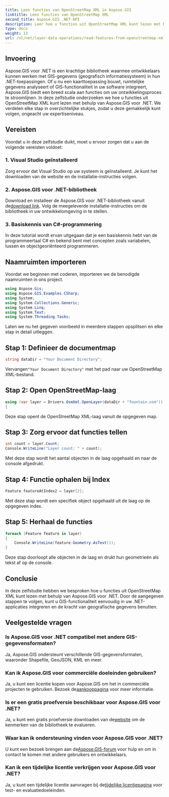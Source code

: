 ```yaml
---
title: Lees functies van OpenStreetMap XML in Aspose.GIS
linktitle: Lees functies van OpenStreetMap XML
second_title: Aspose.GIS .NET-API
description: Leer hoe u functies uit OpenStreetMap XML kunt lezen met behulp van Aspose.GIS voor .NET. Stapsgewijze zelfstudie met codevoorbeelden.
type: docs
weight: 13
url: /nl/net/layer-data-operations/read-features-from-openstreetmap-xml/
---
```

## Invoering
Aspose.GIS voor .NET is een krachtige bibliotheek waarmee ontwikkelaars kunnen werken met GIS-gegevens (geografisch informatiesysteem) in hun .NET-toepassingen. Of u nu een kaarttoepassing bouwt, ruimtelijke gegevens analyseert of GIS-functionaliteit in uw software integreert, Aspose.GIS biedt een breed scala aan functies om uw ontwikkelingsproces te stroomlijnen.
In deze zelfstudie onderzoeken we hoe u functies uit OpenStreetMap XML kunt lezen met behulp van Aspose.GIS voor .NET. We verdelen elke stap in overzichtelijke stukjes, zodat u deze gemakkelijk kunt volgen, ongeacht uw expertiseniveau.
## Vereisten
Voordat u in deze zelfstudie duikt, moet u ervoor zorgen dat u aan de volgende vereisten voldoet:
### 1. Visual Studio geïnstalleerd
Zorg ervoor dat Visual Studio op uw systeem is geïnstalleerd. Je kunt het downloaden van de website en de installatie-instructies volgen.
### 2. Aspose.GIS voor .NET-bibliotheek
 Download en installeer de Aspose.GIS voor .NET-bibliotheek vanuit de[download link](https://releases.aspose.com/gis/net/). Volg de meegeleverde installatie-instructies om de bibliotheek in uw ontwikkelomgeving in te stellen.
### 3. Basiskennis van C#-programmering
In deze tutorial wordt ervan uitgegaan dat je een basiskennis hebt van de programmeertaal C# en bekend bent met concepten zoals variabelen, lussen en objectgeoriënteerd programmeren.
## Naamruimten importeren
Voordat we beginnen met coderen, importeren we de benodigde naamruimten in ons project.

```csharp
using Aspose.Gis;
using Aspose.GIS.Examples.CSharp;
using System;
using System.Collections.Generic;
using System.Linq;
using System.Text;
using System.Threading.Tasks;
```

Laten we nu het gegeven voorbeeld in meerdere stappen opsplitsen en elke stap in detail uitleggen.
## Stap 1: Definieer de documentmap
```csharp
string dataDir = "Your Document Directory";
```
 Vervangen`"Your Document Directory"` met het pad naar uw OpenStreetMap XML-bestand.
## Stap 2: Open OpenStreetMap-laag
```csharp
using (var layer = Drivers.OsmXml.OpenLayer(dataDir + "fountain.osm"))
{
```
Deze stap opent de OpenStreetMap XML-laag vanuit de opgegeven map.
## Stap 3: Zorg ervoor dat functies tellen
```csharp
int count = layer.Count;
Console.WriteLine("Layer count: " + count);
```
Met deze stap wordt het aantal objecten in de laag opgehaald en naar de console afgedrukt.
## Stap 4: Functie ophalen bij Index
```csharp
Feature featureAtIndex2 = layer[2];
```
Met deze stap wordt een specifiek object opgehaald uit de laag op de opgegeven index.
## Stap 5: Herhaal de functies
```csharp
foreach (Feature feature in layer)
{
    Console.WriteLine(feature.Geometry.AsText());
}
```
Deze stap doorloopt alle objecten in de laag en drukt hun geometrieën als tekst af op de console.
## Conclusie
In deze zelfstudie hebben we besproken hoe u functies uit OpenStreetMap XML kunt lezen met behulp van Aspose.GIS voor .NET. Door de aangegeven stappen te volgen, kunt u GIS-functionaliteit eenvoudig in uw .NET-applicaties integreren en de kracht van geografische gegevens benutten.
## Veelgestelde vragen
### Is Aspose.GIS voor .NET compatibel met andere GIS-gegevensformaten?
Ja, Aspose.GIS ondersteunt verschillende GIS-gegevensformaten, waaronder Shapefile, GeoJSON, KML en meer.
### Kan ik Aspose.GIS voor commerciële doeleinden gebruiken?
Ja, u kunt een licentie kopen voor Aspose.GIS om het in commerciële projecten te gebruiken. Bezoek de[aankooppagina](https://purchase.aspose.com/buy) voor meer informatie.
### Is er een gratis proefversie beschikbaar voor Aspose.GIS voor .NET?
 Ja, u kunt een gratis proefversie downloaden van de[website](https://releases.aspose.com/) om de kenmerken van de bibliotheek te evalueren.
### Waar kan ik ondersteuning vinden voor Aspose.GIS voor .NET?
 U kunt een bezoek brengen aan de[Aspose.GIS-forum](https://forum.aspose.com/c/gis/33) voor hulp en om in contact te komen met andere gebruikers en ontwikkelaars.
### Kan ik een tijdelijke licentie verkrijgen voor Aspose.GIS voor .NET?
 Ja, u kunt een tijdelijke licentie aanvragen bij de[tijdelijke licentiepagina](https://purchase.aspose.com/temporary-license/) voor test- en evaluatiedoeleinden.